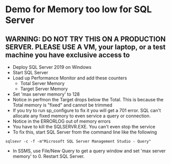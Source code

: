 # Demo for Memory too low for SQL Server

## WARNING: DO NOT TRY THIS ON A PRODUCTION SERVER. PLEASE USE A VM, your laptop, or a test machine you have exclusive access to

- Deploy SQL Server 2019 on Windows
- Start SQL Server
- Load up Performance Monitor and add these counters
    - Total Server Memory
    - Target Server Memory
- Set 'max server memory' to 128
- Notice in perfmon the Target drops below the Total. This is because the Total memory is "fixed" and cannot be trimmed
- If you try to run sp_configure to fix it you will get a 701 error. SQL can't allocate any fixed memory to even service a query or connection.
- Notice in the ERRORLOG out of memory errors
- You have to kill the SQLSERVR.EXE. You can't even stop the service
- To fix this, start SQL Server from the command line like the following

`sqlsevr -c -f -m"Microsoft SQL Server Management Studio - Query"`

- In SSMS, use File/New Query to get a query window and set 'max server memory' to 0. Restart SQL Server.
